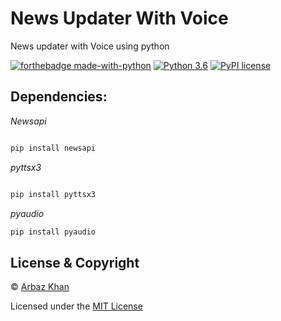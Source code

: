 # News Updater With Voice
News updater with Voice using python 

[![forthebadge made-with-python](http://ForTheBadge.com/images/badges/made-with-python.svg)](https://www.python.org/)                  [![Python 3.6](https://img.shields.io/badge/python-3.6-blue.svg)](https://www.python.org/downloads/release/python-360/)          [![PyPI license](https://img.shields.io/pypi/l/ansicolortags.svg)](https://pypi.python.org/pypi/ansicolortags/)

## Dependencies:

*Newsapi*
```python

pip install newsapi
```
*pyttsx3*
```python

pip install pyttsx3
```
*pyaudio*
```python
pip install pyaudio
```

## License & Copyright
© [Arbaz Khan](https://arbazkhan4712.github.io/Contact.html)

Licensed under the [MIT License](License)
